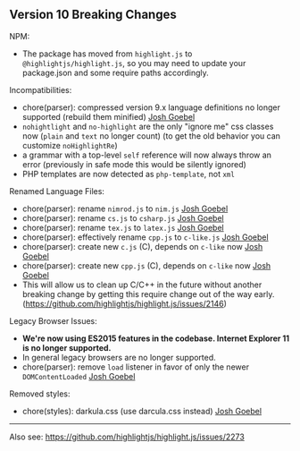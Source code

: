 ## Version 10 Breaking Changes

NPM:

- The package has moved from `highlight.js` to `@highlightjs/highlight.js`, so you may
  need to update your package.json and some require paths accordingly.

Incompatibilities:

- chore(parser): compressed version 9.x language definitions no longer supported (rebuild them minified) [Josh Goebel][]
- `nohightlight` and `no-highlight` are the only "ignore me" css classes now (`plain` and `text` no longer count)
  (to get the old behavior you can customize `noHighlightRe`)
- a grammar with a top-level `self` reference will now always throw an error
  (previously in safe mode this would be silently ignored)
- PHP templates are now detected as `php-template`, not `xml`

Renamed Language Files:

- chore(parser): rename `nimrod.js` to `nim.js` [Josh Goebel][]
- chore(parser): rename `cs.js` to `csharp.js` [Josh Goebel][]
- chore(parser): rename `tex.js` to `latex.js` [Josh Goebel][]
- chore(parser): effectively rename `cpp.js` to `c-like.js` [Josh Goebel][]
- chore(parser): create new `c.js` (C), depends on `c-like` now [Josh Goebel][]
- chore(parser): create new `cpp.js` (C), depends on `c-like` now [Josh Goebel][]
- This will allow us to clean up C/C++ in the future without another breaking change
  by getting this require change out of the way early.
  (https://github.com/highlightjs/highlight.js/issues/2146)

Legacy Browser Issues:

- **We're now using ES2015 features in the codebase.  Internet Explorer 11 is no longer supported.**
- In general legacy browsers are no longer supported.
- chore(parser): remove `load` listener in favor of only the newer `DOMContentLoaded` [Josh Goebel][]

Removed styles:

- chore(styles): darkula.css (use darcula.css instead) [Josh Goebel][]

[Josh Goebel]: https://github.com/yyyc514

---

Also see:
https://github.com/highlightjs/highlight.js/issues/2273
